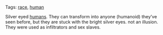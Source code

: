Tags: [race](Races), [human](Humans)

Silver eyed [humans](Humans). They can transform into anyone (humanoid) they’ve seen before, but they are stuck with the bright silver eyes. not an illusion. They were used as infiltrators and sex slaves.